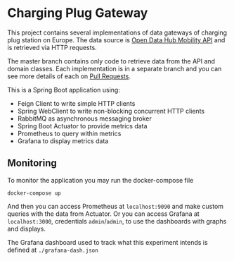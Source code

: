 # Charging Plug Gateway

This project contains several implementations of data gateways of charging plug station on Europe. 
The data source is [Open Data Hub Mobility API](https://mobility.api.opendatahub.com/v2/apispec)
 and is retrieved via HTTP requests.

The master branch contains only code to retrieve data from the API
and domain classes. Each implementation is in a separate branch and you can
see more details of each on [Pull Requests](https://github.com/gfmota/charging-plug-gateway/pulls).

This is a Spring Boot application using:
* Feign Client to write simple HTTP clients
* Spring WebClient to write non-blocking concurrent HTTP clients
* RabbitMQ as asynchronous messaging broker
* Spring Boot Actuator to provide metrics data
* Prometheus to query within metrics
* Grafana to display metrics data

## Monitoring

To monitor the application you may run the docker-compose file 
```
docker-compose up
```
And then you can access Prometheus at `localhost:9090` and make custom queries with the data from Actuator.
Or you can access Grafana at `localhost:3000`, credentials `admin`/`admin`, to use the dashboards with graphs and displays.

The Grafana dashboard used to track what this experiment intends is defined at `./grafana-dash.json`